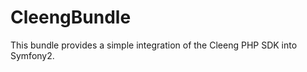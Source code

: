 CleengBundle
============

This bundle provides a simple integration of the Cleeng PHP SDK into Symfony2.
